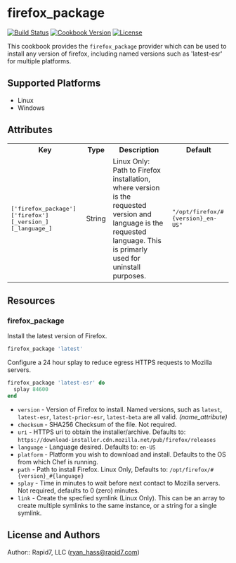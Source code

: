 # firefox_package

[![Build Status](https://travis-ci.org/rapid7-cookbooks/firefox_package.svg)](https://travis-ci.org/rapid7-cookbooks/firefox_package)
[![Cookbook Version](https://img.shields.io/cookbook/v/firefox_package.svg)](https://supermarket.chef.io/cookbooks/firefox_package)
[![License](https://img.shields.io/badge/license-Apache_2-blue.svg)](https://www.apache.org/licenses/LICENSE-2.0)


This cookbook provides the ```firefox_package``` provider which can be used
to install any version of firefox, including named versions such as 'latest-esr'
for multiple platforms.

## Supported Platforms

- Linux
- Windows

## Attributes

<table>
  <tr>
    <th>Key</th>
    <th>Type</th>
    <th>Description</th>
    <th>Default</th>
  </tr>
  <tr>
    <td><tt>['firefox_package']['firefox'][_version_][_language_]</tt></td>
    <td>String</td>
    <td>Linux Only: Path to Firefox installation, where version is the requested version and language is the requested language. This is primarly used for uninstall purposes.</td>
    <td><tt>"/opt/firefox/#{version}_en-US"</tt></td>
  </tr>
</table>

## Resources

### firefox_package

Install the latest version of Firefox.

```ruby
firefox_package 'latest'
```

Configure a 24 hour splay to reduce egress HTTPS requests to Mozilla servers.
```ruby
firefox_package 'latest-esr' do
  splay 84600
end
```

* `version`   - Version of Firefox to install. Named versions, such as `latest`, `latest-esr`, `latest-prior-esr`, `latest-beta` are all valid. *(name_attribute)*
* `checksum`  - SHA256 Checksum of the file. Not required.
* `uri`       - HTTPS uri to obtain the installer/archive. Defaults to: `https://download-installer.cdn.mozilla.net/pub/firefox/releases`
* `language`  - Language desired. Defaults to: `en-US`
* `platform`  - Platform you wish to download and install. Defaults to the OS from which Chef is running.
* `path`      - Path to install Firefox. Linux Only, Defaults to: ```/opt/firefox/#{version}_#{language}```
* `splay`     - Time in minutes to wait before next contact to Mozilla servers. Not required, defaults to 0 (zero) minutes.
* `link`      - Create the specfied symlink (Linux Only). This can be an array to create multiple symlinks to the same instance, or a string for a single symlink.


## License and Authors

Author:: Rapid7, LLC (<ryan_hass@rapid7.com>)
